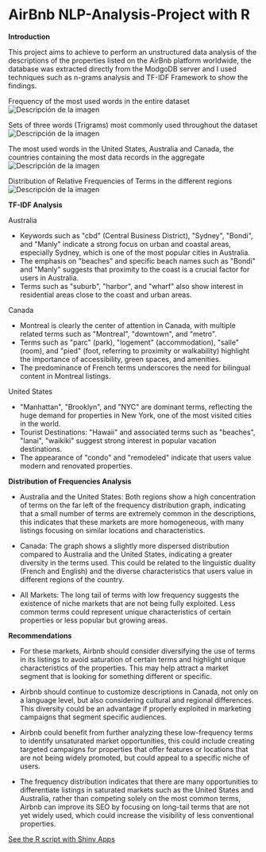 # AirBnb NLP-Analysis-Project with R

**Introduction**

This project aims to achieve to perform an unstructured data analysis of the descriptions of the properties listed on the AirBnb platform worldwide, the database was extracted directly from the ModgoDB server and I used techniques such as n-grams analysis and TF-IDF Framework to show the findings. 

Frequency of the most used words in the entire dataset
![Descripción de la imagen](https://drive.google.com/uc?export=view&id=1vaiYtMCAPox0SBsKWCJe04wTi-OE10wW)

Sets of three words (Trigrams) most commonly used throughout the dataset
![Descripción de la imagen](https://drive.google.com/uc?export=view&id=164wHTiqpVINIpCWxNQMdcD5K_Hnw3R9m)

The most used words in the United States, Australia and Canada, the countries containing the most data records in the aggregate
![Descripción de la imagen](https://drive.google.com/uc?export=view&id=1wTUnRTfNbSZpe_MaaqqTtaHPcNKE8VC_)


Distribution of Relative Frequencies of Terms in the different regions
![Descripción de la imagen](https://drive.google.com/uc?export=view&id=1VVTVIe6xvXHwUrSzI_n3J8LN-gM-ziSD)

**TF-IDF Analysis**

Australia
- Keywords such as "cbd" (Central Business District), "Sydney", "Bondi", and "Manly" indicate a strong focus on urban and coastal areas, especially Sydney, which is one of the most popular cities in Australia.
- The emphasis on "beaches" and specific beach names such as "Bondi" and "Manly" suggests that proximity to the coast is a crucial factor for users in Australia.
- Terms such as "suburb", "harbor", and "wharf" also show interest in residential areas close to the coast and urban areas.

Canada
- Montreal is clearly the center of attention in Canada, with multiple related terms such as "Montreal", "downtown", and "metro".
- Terms such as "parc" (park), "logement" (accommodation), "salle" (room), and "pied" (foot, referring to proximity or walkability) highlight the importance of accessibility, green spaces, and amenities.
- The predominance of French terms underscores the need for bilingual content in Montreal listings.

United States
- "Manhattan", "Brooklyn", and "NYC" are dominant terms, reflecting the huge demand for properties in New York, one of the most visited cities in the world.
- Tourist Destinations: "Hawaii" and associated terms such as "beaches", "lanai", "waikiki" suggest strong interest in popular vacation destinations.
- The appearance of "condo" and "remodeled" indicate that users value modern and renovated properties.
	
**Distribution of Frequencies Analysis**
- Australia and the United States: Both regions show a high concentration of terms on the far left of the frequency distribution graph, indicating that a small number of terms are extremely common in the descriptions, this indicates that these markets are more homogeneous, with many listings focusing on similar locations and characteristics.
 
- Canada: The graph shows a slightly more dispersed distribution compared to Australia and the United States, indicating a greater diversity in the terms used. This could be related to the linguistic duality (French and English) and the diverse characteristics that users value in different regions of the country.
 
- All Markets: The long tail of terms with low frequency suggests the existence of niche markets that are not being fully exploited. Less common terms could represent unique characteristics of certain properties or less popular but growing areas.
	


**Recommendations**

- For these markets, Airbnb should consider diversifying the use of terms in its listings to avoid saturation of certain terms and highlight unique characteristics of the properties. This may help attract a market segment that is looking for something different or specific.

- Airbnb should continue to customize descriptions in Canada, not only on a language level, but also considering cultural and regional differences. This diversity could be an advantage if properly exploited in marketing campaigns that segment specific audiences.

- Airbnb could benefit from further analyzing these low-frequency terms to identify unsaturated market opportunities, this could include creating targeted campaigns for properties that offer features or locations that are not being widely promoted, but could appeal to a specific niche of users.

- The frequency distribution indicates that there are many opportunities to differentiate listings in saturated markets such as the United States and Australia, rather than competing solely on the most common terms, Airbnb can improve its SEO by focusing on long-tail terms that are not yet widely used, which could increase the visibility of less conventional properties.


<a href="MongoDB Airbnb in R.R">See the R script with Shiny Apps</a>


